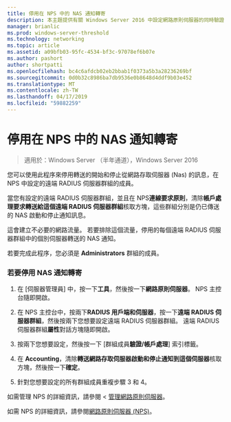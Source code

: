 ```yaml
---
title: 停用在 NPS 中的 NAS 通知轉寄
description: 本主題提供有關 Windows Server 2016 中設定網路原則伺服器的同時驗證的指示。
manager: brianlic
ms.prod: windows-server-threshold
ms.technology: networking
ms.topic: article
ms.assetid: a09bfb03-95fc-4534-bf3c-97078ef6b07e
ms.author: pashort
author: shortpatti
ms.openlocfilehash: bc4c6afdcb02eb2bbab1f0373a5b3a28236269bf
ms.sourcegitcommit: 0d0b32c8986ba7db9536e0b8648d4ddf9b03e452
ms.translationtype: MT
ms.contentlocale: zh-TW
ms.lasthandoff: 04/17/2019
ms.locfileid: "59882259"
---
```

# <a name="disable-nas-notification-forwarding-in-nps"></a>停用在 NPS 中的 NAS 通知轉寄

>適用於：Windows Server （半年通道），Windows Server 2016

您可以使用此程序來停用轉送的開始和停止從網路存取伺服器 (Nas) 的訊息，在 NPS 中設定的遠端 RADIUS 伺服器群組的成員。

當您有設定的遠端 RADIUS 伺服器群組，並且在 NPS**連線要求原則**，清除**帳戶處理要求轉送給這個遠端 RADIUS 伺服器群組**核取方塊，這些群組分別是仍已傳送的 NAS 啟動和停止通知訊息。 

這會建立不必要的網路流量。 若要排除這個流量，停用的每個遠端 RADIUS 伺服器群組中的個別伺服器轉送的 NAS 通知。

若要完成此程序，您必須是 **Administrators** 群組的成員。

### <a name="to-disable-nas-notification-forwarding"></a>若要停用 NAS 通知轉寄

1. 在 [伺服器管理員] 中，按一下**工具**，然後按一下**網路原則伺服器**。 NPS 主控台隨即開啟。

2. 在 NPS 主控台中，按兩下**RADIUS 用戶端和伺服器**，按一下**遠端 RADIUS 伺服器群組**，然後按兩下您想要設定遠端 RADIUS 伺服器群組。 遠端 RADIUS 伺服器群組**屬性**對話方塊隨即開啟。

3. 按兩下您想要設定，然後按一下 [群組成員**驗證/帳戶處理**] 索引標籤。

4. 在  **Accounting**，清除**轉送網路存取伺服器啟動和停止通知到這個伺服器**核取方塊，然後按一下**確定**。

5. 針對您想要設定的所有群組成員重複步驟 3 和 4。

如需管理 NPS 的詳細資訊，請參閱 <<c0> [ 管理網路原則伺服器](nps-manage-top.md)。

如需 NPS 的詳細資訊，請參閱[網路原則伺服器 (NPS)](nps-top.md)。
